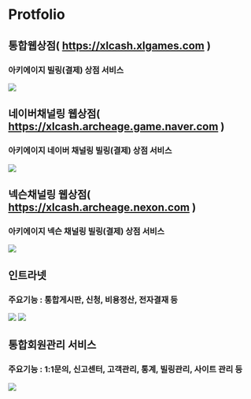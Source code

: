 Protfolio
===================

## 통합웹상점( https://xlcash.xlgames.com )
### 아키에이지 빌링(결제) 상점 서비스
<img src="https://zdfefg.bl.files.1drv.com/y4mTiul5vBDWmP8ubevIhFv9Wv1Bkqy248pWmQnvC4aw5dSEGyvzHrVtR2j1u6a0ZMbEBSKdpOKWy6iegAkEneGF_sdXW1WbVjXofo6rA29oz3JOjnYf1rfrQO7QEvFbuvsCyccuA2pzJ1rWClZu8jqYX4U2QASYojkQ2tHH5TiiMwZq_tq478AcrQW8YZVireHO0K8VNJNBZx3MLsFrbhtPw?width=1755&height=1003&cropmode=none" />

## 네이버채널링 웹상점( https://xlcash.archeage.game.naver.com )
### 아키에이지 네이버 채널링 빌링(결제) 상점 서비스
<img src="https://mb2ccw.bl.files.1drv.com/y4mUZwdJQ-hxuWZE0xlWgwRFyUb9IcWCGswRNA0BNbVeaEBUf_MqSCB3OOvUgVv21OcPhj_WiXUo7Vc9frlWqvtGMLEyMN4D6hrKiGSDcfVoPWT9mSaPRvLaX_4IOkZUWDhxY5JmYS8jmxrvLNUB_EnxMKKNWyD7Us2GSD6zVC3mPGLly_9fOaqpwUdVih5q0IyUe0iOIX1Sihz0JYITQ4gfw?width=1301&height=988&cropmode=none" />

## 넥슨채널링 웹상점( https://xlcash.archeage.nexon.com )
### 아키에이지 넥슨 채널링 빌링(결제) 상점 서비스
<img src="https://z6brua.bl.files.1drv.com/y4mjE7d6IR4a0FxKnu9qq9_gx3aq8MrWp5JfDGZpiDYilF6EkN_WnGqawxwLj4mzxPz1uvRCoVuufbjtMop7sZldxIRSwWzMcVZof0cwEwrnfCcszj_EN4bQz14BHw3bvFyqHGvUex_nHYmkheQgcxuOhHeVkmoVg_0_HMYhCFRdHCcQ54ZlkFwp9mvjNdYfKPBTParWXKNzRbXjSfIS4_rLA?width=1292&height=974&cropmode=none" />

## 인트라넷
### 주요기능 : 통합게시판, 신청, 비용정산, 전자결재 등
<img src="https://z6bsua.bl.files.1drv.com/y4m8W7JQ8TJ6ygiEBPdqWigOXVYvd7bkMC_85VeotTgkUu0WvleqjeHxH6szXiQ_xshhBwNMlPS7vqL6ztKQW6tyNf_Ujr-of7bgWxMykIaq7BVT-nMwlwM9qcw84vLyo7pyqxSRFQ8n0m_knGybhvrzGSKEflvIac5Fkhvy87SVEZBQ6KdeX9PMwPZ-q3hddVLxL46LphXue9j58ivA2IbPg?width=1046&height=872&cropmode=none" />
<img src="https://mb2dcw.bl.files.1drv.com/y4mV_SI2UuU0nCmPIUI_KXlDi2nvo71hNH5p4tZS4ExskH7D-8U_lK3kyjqJsIAq6mVhocbaNvyOChDSieYhdq9QFn0ggnRtzrsigELHoWyX_Cp4En4iPcEmhCPZKshQdqsDPb8COb4T67vJeforg7OxLeVMQpvV-5uOWdAjLBUdW8z6zW5Pl0Lop6EIrv1UTQHN9mTfIliNeSBthZE3-kM-A?width=1800&height=876&cropmode=none" />

## 통합회원관리 서비스
### 주요기능 : 1:1문의, 신고센터, 고객관리, 통계, 빌링관리, 사이트 관리 등
<img src="https://zdfffg.bl.files.1drv.com/y4m5XEivojTXiCjUxl7xehn1i9bxgXRPWIQx-ko6qRWkiryEVsqANQKyx5rREwgWl97LcnzNw3PS9ieY9ABlXS3jy5dU6qSOh96Zm3SsDqyEBeclRhHXBg8wpq7TX0TcXcIr9QOKZ5fhzgj5bCIaJRVO05oujXql9gbWtjaTaM1l0DNZR0vUh6VKFNf4nHYIcwMNgb9rQn7mOE7PmARBvq3tg?width=1292&height=818&cropmode=none" />
